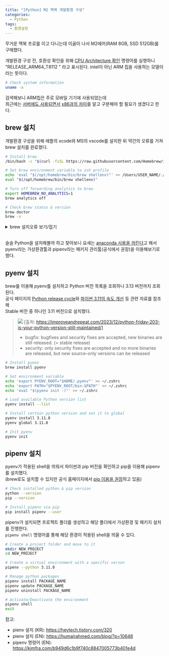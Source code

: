 ```yaml
---
title: "[Python] M2 맥북 개발환경 구성"
categories:
  - Python
tags:
  - 환경설정
---
```


무거운 맥북 프로를 이고 다니는데 이골이 나서 M2에어(RAM 8GB, SSD 512GB)를 구매했다.  

개발환경 구성 전, 호환성 확인을 위해 [CPU Architecture 확인](https://velog.io/@hotsun1508/%EB%A7%A5%EB%B6%81-CPU-%EC%95%84%ED%82%A4%ED%85%8D%EC%B2%98-%ED%99%95%EC%9D%B8%ED%95%98%EA%B8%B0) 명령어를 실행하니  
"RELEASE_ARM64_T8112 " 라고 표시된다. intel이 아닌 ARM 칩을 사용하는 모델이라는 뜻이다.

```zsh
# Check system information
uname -a
```

검색해보니 ARM칩은 주로 모바일 기기에 사용되었는데  
최근에는 [서버에도 사용되면서](https://velog.io/@480/%EC%9D%B4%EC%A0%9C%EB%8A%94-%EA%B0%9C%EB%B0%9C%EC%9E%90%EB%8F%84-CPU-%EC%95%84%ED%82%A4%ED%85%8D%EC%B2%98%EB%A5%BC-%EA%B5%AC%EB%B6%84%ED%95%B4%EC%95%BC-%ED%95%A9%EB%8B%88%EB%8B%A4)
[x86과의 차이](https://www.redhat.com/ko/topics/linux/ARM-vs-x86)를 알고 구분해야 할 필요가 생겼다고 한다.

## brew 설치

개발환경 구성을 위해 애플의 xcode와 MS의 vscode를 설치한 뒤
약간의 오류를 거쳐 brew 설치를 완료했다. 

```zsh
# Install brew
/bin/bash -c "$(curl -fsSL https://raw.githubusercontent.com/Homebrew/install/HEAD/install.sh)"

# Set brew environment variable to zsh profile
echo 'eval "$(/opt/homebrew/bin/brew shellenv)"' >> /Users/USER_NAME/.zprofile
eval "$(/opt/homebrew/bin/brew shellenv)"

# Turn off forwarding analytics to brew
export HOMEBREW_NO_ANALYTICS=1  
brew analytics off

# Check brew status & version
brew doctor
brew -v
```

<details>
<summary>brew 설치오류 보기/접기</summary>
<br>

USER_NAME을 안 바꾸고 커맨드를 실행해서 "no such file or directory" 오류가 발생했다.
금세 수정하기 했지만 ChatGPT 3.5에 물어보며 내용을 정리해봤다.

>  ## zsh에서 해당 명령어 실행 시 동작
> 
> 해당 명령어는 Homebrew를 설치한 경우, 사용자의 zsh 셸 환경을 구성하는 데 사용됩니다.
> 
> 1. `echo 'eval "$(/opt/homebrew/bin/brew shellenv)"'`: 이 부분은 홈브류(Homebrew)의 환경 변수를 현재 셸 세션에 로드하는 명령어입니다. `brew shellenv`는 홈브류의 환경을 설정하는 스크립트를 실행합니다.
>     
> 2. `>> /Users/USER_NAME/.zprofile`: 이 부분은 앞서 출력한 명령어를 현재 사용자의 zsh 프로파일 파일인 `.zprofile`에 추가합니다. `.zprofile`은 zsh 셸이 로그인할 때 실행되는 파일로, 여기에 설정이 추가되면 새로운 셸 세션이 시작될 때마다 Homebrew 환경이 자동으로 로드됩니다.
  >   
> 이렇게 함으로써, 새로운 zsh 셸 세션을 시작할 때마다 Homebrew의 환경이 자동으로 설정되어 터미널에서 `brew` 명령어를 사용할 수 있게 됩니다.
> 
> ### 🌐 소스
> 1. [velog.io - M1 Mac Home brew를 설치해보자](https://velog.io/@dev_halo/M1-Mac-Home-brew%EB%A5%BC-%EC%84%A4%EC%B9%98%ED%95%B4%EB%B3%B4%EC%9E%90)
> 2. [badayak.com - zsh: parse error 해결 방법](https://badayak.com/entry/zsh-parse-error-near-%EC%97%90%EB%9F%AC-%ED%95%B4%EA%B2%B0-%EB%B0%A9%EB%B2%95) 

</details>
<br>

슬슬 Python을 설치해볼까 하고 찾아보니 요새는 [anaconda 사용을 꺼린다](https://devbull.xyz/python-create-environment/#3-pyenv-virtualenv)고 해서  
pyenv라는 가상환경툴과 pipenv라는 패키지 관리툴(공식에서 권장)을 이용해보기로 했다.

## pyenv 설치
brew를 이용해 pyenv를 설치하고 Python 버전 목록을 조회하니 3.13 버전까지 조회된다.  
공식 페이지의 [Python release cycle](https://devguide.python.org/versions/)와 [파이썬 3.11의 속도 개선](https://yozm.wishket.com/magazine/detail/2096/) 등 
관련 자료를 참조해  
Stable 버전 중 하나인 3.11 버전으로 설치했다.  

> ![](https://i0.wp.com/improveandrepeat.com/wp-content/uploads/2023/11/PythonFriday_PythonSupportGant.png?w=800&ssl=1)
[출처: https://improveandrepeat.com/2023/12/python-friday-203-is-your-python-version-still-maintained/]
> 
> + bugfix: bugfixes and security fixes are accepted, new binaries are still released. (= stable release)
> + security: only security fixes are accepted and no more binaries are released, but new source-only versions can be released  


```zsh
# Install pyenv
brew install pyenv

# Set environment variable
echo 'export PYENV_ROOT="$HOME/.pyenv"' >> ~/.zshrc
echo 'export PATH="$PYENV_ROOT/bin:$PATH"' >> ~/.zshrc
echo 'eval "$(pyenv init -)"' >> ~/.zshrc

# Load available Python version list
pyenv install --list

# Install certain python version and set it to global
pyenv install 3.11.8
pyenv global 3.11.8 

# Init pyenv
pyenv init
```

## pipenv 설치

pyenv가 적용된 shell을 띄워서 파이썬과 pip 버전을 확인하고 pip을 이용해 pipenv를 설치했다.  
(brew로도 설치할 수 있지만 공식 홈페이지에서 [pip 이용을 권장](https://pipenv.pypa.io/en/latest/installation.html#homebrew-installation-of-pipenv)하고 있음)  

```zsh
# Check installed python & pip version
python --version
pip --version

# Install pipenv via pip
pip install pipenv --user
```

pipenv가 설치되면 프로젝트 폴더를 생성하고 해당 폴더에서 가상환경 및 패키지 설치를 진행한다.  
`pipenv shell` 명령어를 통해 해당 환경이 적용된 shell을 띄울 수 있다. 

```zsh
# Create a project folder and move to it
mkdir NEW_PROJECT
cd NEW_PROJECT

# Create a virtual environment with a specific verson
pipenv --python 3.11.8

# Manage python packages
pipenv install PACKAGE_NAME
pipenv update PACKAGE_NAME
pipenv uninstall PACKAGE_NAME

# Activate/Deactivate the environment
pipenv shell
exit
```

참고: 
+ pienv 설치 (KR): https://heytech.tistory.com/320
+ pienv 설치 (EN): https://humairahmed.com/blog/?p=10648
+ pipenv 명령어 (EN): https://kimfra.com/b949d6c1b9f740c8847005773b401e4d
